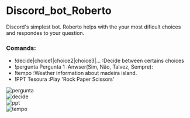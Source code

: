 # Discord_bot_Roberto
Discord's simplest bot.
Roberto helps with the your most dificult choices and respondes to your question.

### Comands:

* !decide|choice1|choice2|choice3|...   :Decide between certains choices
* !pergunta Pergunta 1                  :Anwser(Sim, Não, Talvez, Sempre):
* !tempo                                :Weather information about madeira island.
* !PPT Tesoura                          :Play 'Rock Paper Scissors'

![pergunta](https://user-images.githubusercontent.com/61146730/174430832-1657b4e7-7d39-49cf-a87e-6347bff7929e.png) <br>
![decide](https://user-images.githubusercontent.com/61146730/174430833-9d124900-2a42-4e3e-a70b-c691eac20986.png) <br>
![ppt](https://user-images.githubusercontent.com/61146730/174430834-a87931a8-aaef-4377-a7a8-2160be1eb8fd.png) <br>
![tempo](https://user-images.githubusercontent.com/61146730/174430882-04343603-f947-4423-af50-6f97bb9399a5.png) <br>
